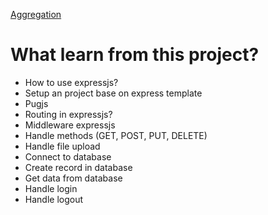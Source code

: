 [Aggregation](https://docs.mongodb.com/manual/reference/operator/aggregation-pipeline/)

# What learn from this project?

- How to use expressjs?
- Setup an project base on express template
- Pugjs
- Routing in expressjs?
- Middleware expressjs
- Handle methods (GET, POST, PUT, DELETE)
- Handle file upload
- Connect to database
- Create record in database
- Get data from database
- Handle login
- Handle logout
